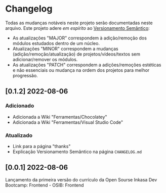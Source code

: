 # Changelog

Todas as mudanças notáveis neste projeto serão documentadas neste arquivo. Este projeto adere *em espírito* ao [Versionamento Semântico](http://semver.org/):

- As atualizações "MAJOR" correspondem à adição/remoção dos módulos estudados dentro de um núcleo.
- Atualizações "MINOR" correspondem a mudanças (adição/remoção/atualização) de projetos/vídeos/textos sem adicionar/remover os módulos.
- As atualizações "PATCH" correspondem a adições/remoções estéticas e não essenciais ou mudança na ordem dos projetos para melhor progressão.

## [0.1.2] 2022-08-06

### Adicionado
- Adicionada a Wiki "Ferramentas/Chocolatey"
- Adicionada a Wiki "Ferramentas/Visual Studio Code"

### Atualizado
- Link para a página "thanks"
- Explicação Versionamento Semântico na página `CHANGELOG.md`

## [0.0.1] 2022-08-06

Lançamento da primeira versão do currículo da Open Sourse Inkasa Dev Bootcamp: Frontend - OSIB: Frontend